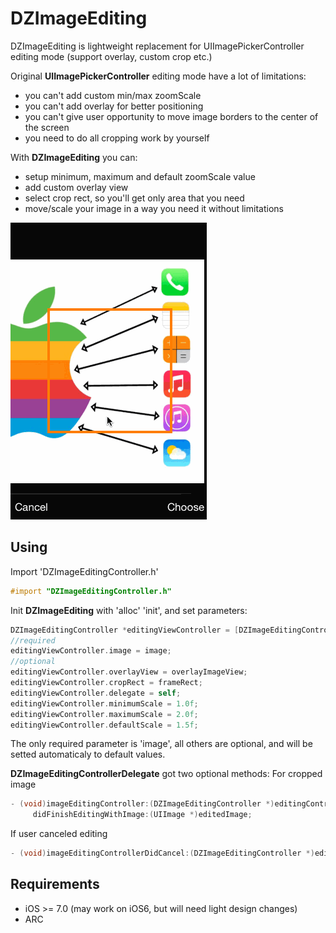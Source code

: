 DZImageEditing
==============
DZImageEditing is lightweight replacement for UIImagePickerController editing mode (support overlay, custom crop etc.)

Original **UIImagePickerController** editing mode have a lot of limitations:
 - you can't add custom min/max zoomScale
 - you can't add overlay for better positioning
 - you can't give user opportunity to move image borders to the center of the screen
 - you need to do all cropping work by yourself

With **DZImageEditing** you can:
 - setup minimum, maximum and default zoomScale value
 - add custom overlay view
 - select crop rect, so you'll get only area that you need
 - move/scale your image in a way you need it without limitations

![Demo](https://raw.githubusercontent.com/DZozulya/DZImageEditing/master/DemoGifs/DZImageEditing.gif)

## Using
Import 'DZImageEditingController.h'
```objective-c
#import "DZImageEditingController.h"
```

Init **DZImageEditing** with 'alloc' 'init', and set parameters:
```objective-c
DZImageEditingController *editingViewController = [DZImageEditingController new];
//required
editingViewController.image = image;
//optional
editingViewController.overlayView = overlayImageView;
editingViewController.cropRect = frameRect;
editingViewController.delegate = self;
editingViewController.minimumScale = 1.0f;
editingViewController.maximumScale = 2.0f;
editingViewController.defaultScale = 1.5f;
```
The only required parameter is 'image', all others are optional, and will be setted automaticaly to default values.

**DZImageEditingControllerDelegate** got two optional methods:
For cropped image
```objective-c
- (void)imageEditingController:(DZImageEditingController *)editingController
     didFinishEditingWithImage:(UIImage *)editedImage;
```

If user canceled editing
```objective-c
- (void)imageEditingControllerDidCancel:(DZImageEditingController *)editingController;
```

## Requirements
- iOS >= 7.0 (may work on iOS6, but will need light design changes)
- ARC
